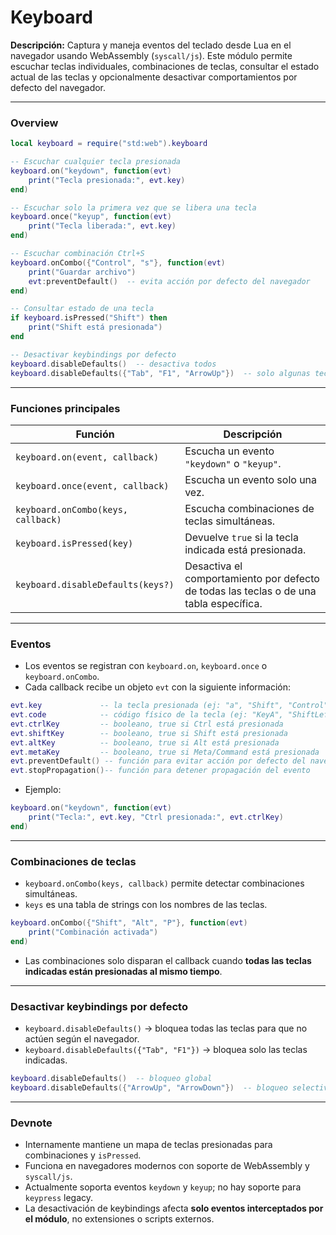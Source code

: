 # Keyboard

**Descripción:** Captura y maneja eventos del teclado desde Lua en el navegador usando WebAssembly (`syscall/js`).
Este módulo permite escuchar teclas individuales, combinaciones de teclas, consultar el estado actual de las teclas y opcionalmente desactivar comportamientos por defecto del navegador.

---

### Overview

```lua
local keyboard = require("std:web").keyboard

-- Escuchar cualquier tecla presionada
keyboard.on("keydown", function(evt)
    print("Tecla presionada:", evt.key)
end)

-- Escuchar solo la primera vez que se libera una tecla
keyboard.once("keyup", function(evt)
    print("Tecla liberada:", evt.key)
end)

-- Escuchar combinación Ctrl+S
keyboard.onCombo({"Control", "s"}, function(evt)
    print("Guardar archivo")
    evt:preventDefault()  -- evita acción por defecto del navegador
end)

-- Consultar estado de una tecla
if keyboard.isPressed("Shift") then
    print("Shift está presionada")
end

-- Desactivar keybindings por defecto
keyboard.disableDefaults()  -- desactiva todos
keyboard.disableDefaults({"Tab", "F1", "ArrowUp"})  -- solo algunas teclas
```

---

### Funciones principales

| Función                            | Descripción                                                                            |
| ---------------------------------- | -------------------------------------------------------------------------------------- |
| `keyboard.on(event, callback)`     | Escucha un evento `"keydown"` o `"keyup"`.                                             |
| `keyboard.once(event, callback)`   | Escucha un evento solo una vez.                                                        |
| `keyboard.onCombo(keys, callback)` | Escucha combinaciones de teclas simultáneas.                                           |
| `keyboard.isPressed(key)`          | Devuelve `true` si la tecla indicada está presionada.                                  |
| `keyboard.disableDefaults(keys?)`  | Desactiva el comportamiento por defecto de todas las teclas o de una tabla específica. |

---

### Eventos

- Los eventos se registran con `keyboard.on`, `keyboard.once` o `keyboard.onCombo`.
- Cada callback recibe un objeto `evt` con la siguiente información:

```lua
evt.key             -- la tecla presionada (ej: "a", "Shift", "Control")
evt.code            -- código físico de la tecla (ej: "KeyA", "ShiftLeft")
evt.ctrlKey         -- booleano, true si Ctrl está presionada
evt.shiftKey        -- booleano, true si Shift está presionada
evt.altKey          -- booleano, true si Alt está presionada
evt.metaKey         -- booleano, true si Meta/Command está presionada
evt.preventDefault() -- función para evitar acción por defecto del navegador
evt.stopPropagation()-- función para detener propagación del evento
```

- Ejemplo:

```lua
keyboard.on("keydown", function(evt)
    print("Tecla:", evt.key, "Ctrl presionada:", evt.ctrlKey)
end)
```

---

### Combinaciones de teclas

- `keyboard.onCombo(keys, callback)` permite detectar combinaciones simultáneas.
- `keys` es una tabla de strings con los nombres de las teclas.

```lua
keyboard.onCombo({"Shift", "Alt", "P"}, function(evt)
    print("Combinación activada")
end)
```

- Las combinaciones solo disparan el callback cuando **todas las teclas indicadas están presionadas al mismo tiempo**.

---

### Desactivar keybindings por defecto

- `keyboard.disableDefaults()` → bloquea todas las teclas para que no actúen según el navegador.
- `keyboard.disableDefaults({"Tab", "F1"})` → bloquea solo las teclas indicadas.

```lua
keyboard.disableDefaults()  -- bloqueo global
keyboard.disableDefaults({"ArrowUp", "ArrowDown"})  -- bloqueo selectivo
```

---

### Devnote

- Internamente mantiene un mapa de teclas presionadas para combinaciones y `isPressed`.
- Funciona en navegadores modernos con soporte de WebAssembly y `syscall/js`.
- Actualmente soporta eventos `keydown` y `keyup`; no hay soporte para `keypress` legacy.
- La desactivación de keybindings afecta **solo eventos interceptados por el módulo**, no extensiones o scripts externos.
